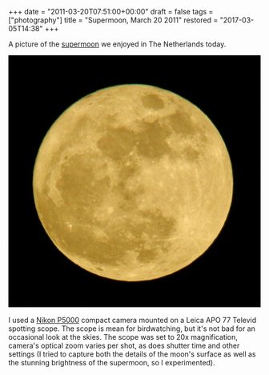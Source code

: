 +++
date = "2011-03-20T07:51:00+00:00"
draft = false
tags = ["photography"]
title = "Supermoon, March 20 2011"
restored = "2017-03-05T14:38"
+++

A picture of the [supermoon](https://en.wikipedia.org/wiki/Supermoon) we enjoyed in The Netherlands today.

<img src="/img/20110320_supermoon.jpg" class="img-responsive">

I used a <a href="http://imaging.nikon.com/products/imaging/lineup/digitalcamera/coolpix/performance/p5000/" target="_blank">Nikon P5000</a> compact camera mounted on a Leica APO 77 Televid spotting scope. The scope is mean for birdwatching, but it's not bad for an occasional look at the skies. The scope was set to 20x magnification, camera's optical zoom varies per shot, as does shutter time and other settings (I tried to capture both the details of the moon's surface as well as the stunning brightness of the supermoon, so I experimented).
